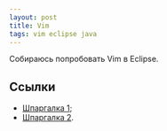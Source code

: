```yaml
---
layout: post
title: Vim
tags: vim eclipse java
---
```


Собираюсь попробовать Vim в Eclipse.

## Ссылки 
- [Шпаргалка 1](http://eax.me/vim-commands/);
- [Шпаргалка 2](http://dev-mark.blogspot.com/2010/12/vim_23.html).
